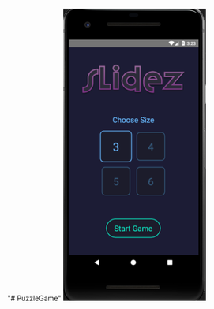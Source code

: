 "# PuzzleGame" 
![Alt text](https://github.com/ledutu/PuzzleGame/blob/master/assets/StartScreen.PNG)
